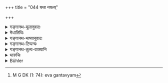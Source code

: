 +++
title = "044 यथा नयत्य्"

+++

<details><summary>गङ्गानथ-मूलानुवादः</summary>

Just as the hunter discovers the foot-print of the deer by the drops of blood, so should the king discover the right by means of inference.—(11)
</details>

<details><summary>मेधातिथिः</summary>

यद् उक्तं न स्वयं दृष्ट्वापि राजा सहसा कंचिद् आक्रमेत वा निगृह्णीयाद् यतः नर्मणाप्य् एतत् संभवति । कथं पुनर् एतद् अवगन्तव्यम्,[^१७२] किं परिहासकृतम् एतद् उत क्रोधाद्यनुबन्धकृतम् इति । अत आह **अनुमानेन्**ऐतज् ज्ञातव्यम् । **यथा** **मृगयुर्** मृगव्याधो विद्ध्वा मृगं नष्टं दृष्टिपथाद् अपक्रान्तं छिद्रनिसृतैर् **असृक्पातैः** स्रवद्भिः शोणितैः **पदं मृगस्य नयत्य्** आसादयत्य् एवं राजा**नुमानेन** परोक्षे प्रत्यक्षे वार्थकारणं निश्चिनुयात् । धर्मश् च कृतव्यवहारविषयस् तत्त्वावगमः । उक्तस्याप्य् अनुमानस्य पुनर्वचनं स्मृतिदार्ढ्यार्थम् ॥ ८.४४ ॥


[^१७२]:
     M G DK (1: 74): eva gantavyam
</details>

<details><summary>गङ्गानथ-भाष्यानुवादः</summary>

It has been said above that the king himself shall not, in a hurry either haul anyone up or punish him for any offence; and the reason for this lies in the consideration that it is quite possible that the act that the king regards as an ‘offence’ might have been done in joke. Now the question arises—how is it to be ascertained whether the act has been done in joke or through malice and such other causes?

It is in answer to this question that it is said that ‘this is to be ascertained by means of inference.’—Just as the ‘*hunter*’—fowler—‘*discovers*’—gets at—‘*the foot-print*’ of the deer that has been wounded and disappeared from view by means of the drops of blood flowing from the wound,—in the same manner the king should discover the root-cause of the suit—which may be not perceptible,—by means of inference.

The term ‘*dharma*,’ ‘*right*,’ here stands for *the real facts of the case*.

The restriction of ‘inference’ as a means of finding out truth, already mentioned before (in verse 3), is for the purpose of emphasising the point.—(44)
</details>

<details><summary>गङ्गानथ-टिप्पन्यः</summary>

*Cf*. 12.104; also the *Mahābhārata* 12.132.21.

‘*Padam*’—‘Footsteps’ (Medhātithi and Govindarāja)—and ‘lair’ (Kullūka and Rāghavānanda).

This verse is quoted in, *Parāśaramādhava* (Vyavahāra, p. 30);—in
*Smṛticandrikā* (Vyavahāra, p. 56);—and in *Kṛtyakalpataru* (5a).
</details>

<details><summary>गङ्गानथ-तुल्य-वाक्यानि</summary>

*Gautama* (11.23-24).—‘Reasoning is a means of getting at the truth;
coming to a conclusion through that, he shall decide properly.’

*Āpastamba* (2.29.6).—‘In doubtful eases they shall give their decision
after having ascertained the truth by inference, ordeals and the like.’

*Vaśiṣṭha* (16.4-5).—‘Let him reason properly regarding an offence;
finally the offence will become evident thereby.’

*Nārada* (1.38).—‘As a huntsman traces the vestiges of a wounded deer in
a thicket by the drops of blood, even so let the King trace justice.’

Do. (1.40).—‘When it is impossible to act up to the precepts of sacred law, it becomes necessary to adopt a method founded on reasoning.’

*Bṛhaspati* (1.32).—‘The insight of kings surpasses by far the
understandings of other persons, in the deciding of the highest, lowest and middling disputes.’

*Mahābhārata* (12.132.21).—‘Just as of a wounded deer, one foot-print
leads to another through the blood-mark, so oven shall the King trace the steps of justice.’
</details>

<details><summary>भारुचिः</summary>

तथा च प्रत्यक्षागमाव् उत्सृज्यानुमानप्रधानो व्यवहारगतौ स्याद् इत्य् अनुमानप्रशंसैषा । येन [न] सर्वः लोकप्रत्यक्षो योग्यो ऽर्थः न्याय्या स्तुतिः या प्रत्यक्षागमप्रत्याख्यानेन वेदितव्या । तथा च शेषशेषिभावाद् अपुनरुक्तौ पूर्वोत्तरश्लोकौ । अधुना व्यवहारेषु परमार्थावधारणार्थम् इदं द्रष्टुः प्रसंख्यानम् उच्यते ॥ ८.४४ ॥
</details>

<details><summary>Bühler</summary>

044	As a hunter traces the lair of a (wounded) deer by the drops of blood, even so the king shall discover on which side the right lies, by inferences (from the facts).
</details>
